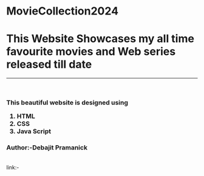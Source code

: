 # MovieCollection2024
<h1>This Website Showcases my all time favourite movies and Web series released till date</h1>
<hr>
<br>
<h3>This beautiful website is designed using
<ol>
  <li>HTML</li>
  <li>CSS</li>
  <li>Java Script</li>
</ol></h3>

<h3>Author:-<b>Debajit Pramanick</b></h3>
<br>
link:-
